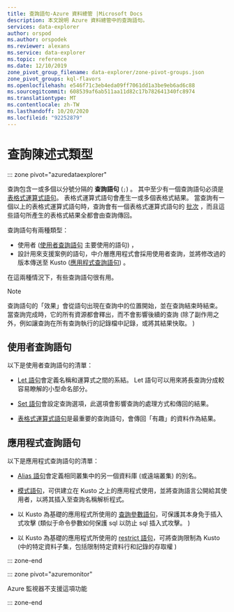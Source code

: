 ```yaml
---
title: 查詢語句-Azure 資料總管 |Microsoft Docs
description: 本文說明 Azure 資料總管中的查詢語句。
services: data-explorer
author: orspod
ms.author: orspodek
ms.reviewer: alexans
ms.service: data-explorer
ms.topic: reference
ms.date: 12/10/2019
zone_pivot_group_filename: data-explorer/zone-pivot-groups.json
zone_pivot_groups: kql-flavors
ms.openlocfilehash: e546f71c3eb4eda09ff7061dd1a3be9eb6ad6c88
ms.sourcegitcommit: 608539af6ab511aa11d82c17b782641340fc8974
ms.translationtype: MT
ms.contentlocale: zh-TW
ms.lasthandoff: 10/20/2020
ms.locfileid: "92252879"
---
```

# <a name="query-statement-types"></a>查詢陳述式類型

::: zone pivot="azuredataexplorer"

查詢包含一或多個以分號分隔的 **查詢語句** (`;`) 。
其中至少有一個查詢語句必須是 [表格式運算式語句](./tabularexpressionstatements.md)。
表格式運算式語句會產生一或多個表格式結果。
當查詢有一個以上的表格式運算式語句時，查詢會有一個表格式運算式語句的 [批次](./batches.md) ，而且這些語句所產生的表格式結果全都會由查詢傳回。

查詢語句有兩種類型：

* 使用者 ([使用者查詢語句](#user-query-statements) 主要使用的語句) ，
* 設計用來支援案例的語句，中介層應用程式會採用使用者查詢，並將修改過的版本傳送至 Kusto ([應用程式查詢語句](#application-query-statements)) 。

在這兩種情況下，有些查詢語句很有用。

> [!NOTE]
> 查詢語句的「效果」會從語句出現在查詢中的位置開始，並在查詢結束時結束。 當查詢完成時，它的所有資源都會釋出，而不會影響後續的查詢 (除了副作用之外，例如讓查詢在所有查詢執行的記錄檔中記錄，或將其結果快取。 ) 

## <a name="user-query-statements"></a>使用者查詢語句

以下是使用者查詢語句的清單：

* [Let 語句](./letstatement.md)會定義名稱和運算式之間的系結。
  Let 語句可以用來將長查詢分成較容易瞭解的小型命名部分。

* [Set 語句](./setstatement.md)會設定查詢選項，此選項會影響查詢的處理方式和傳回的結果。

* [表格式運算式語句](./tabularexpressionstatements.md)是最重要的查詢語句，會傳回「有趣」的資料作為結果。

## <a name="application-query-statements"></a>應用程式查詢語句

以下是應用程式查詢語句的清單：

* [Alias 語句](./aliasstatement.md)會定義相同叢集中的另一個資料庫 (或遠端叢集) 的別名。

* [模式語句](./patternstatement.md)，可供建立在 Kusto 之上的應用程式使用，並將查詢語言公開給其使用者，以將其插入至查詢名稱解析程式。

* 以 Kusto 為基礎的應用程式所使用的 [查詢參數語句](./queryparametersstatement.md)，可保護其本身免于插入式攻擊 (類似于命令參數如何保護 sql 以防止 sql 插入式攻擊。 ) 

* 以 Kusto 為基礎的應用程式所使用的 [restrict 語句](./restrictstatement.md)，可將查詢限制為 Kusto (中的特定資料子集，包括限制特定資料行和記錄的存取權 ) 

::: zone-end

::: zone pivot="azuremonitor"

Azure 監視器不支援這項功能

::: zone-end
